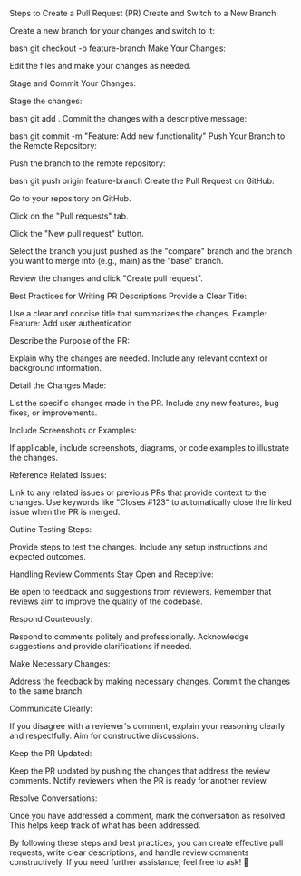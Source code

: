 Steps to Create a Pull Request (PR)
Create and Switch to a New Branch:

Create a new branch for your changes and switch to it:

bash
git checkout -b feature-branch
Make Your Changes:

Edit the files and make your changes as needed.

Stage and Commit Your Changes:

Stage the changes:

bash
git add .
Commit the changes with a descriptive message:

bash
git commit -m "Feature: Add new functionality"
Push Your Branch to the Remote Repository:

Push the branch to the remote repository:

bash
git push origin feature-branch
Create the Pull Request on GitHub:

Go to your repository on GitHub.

Click on the "Pull requests" tab.

Click the "New pull request" button.

Select the branch you just pushed as the "compare" branch and the branch you want to merge into (e.g., main) as the "base" branch.

Review the changes and click "Create pull request".

Best Practices for Writing PR Descriptions
Provide a Clear Title:

Use a clear and concise title that summarizes the changes. Example: Feature: Add user authentication

Describe the Purpose of the PR:

Explain why the changes are needed. Include any relevant context or background information.

Detail the Changes Made:

List the specific changes made in the PR. Include any new features, bug fixes, or improvements.

Include Screenshots or Examples:

If applicable, include screenshots, diagrams, or code examples to illustrate the changes.

Reference Related Issues:

Link to any related issues or previous PRs that provide context to the changes. Use keywords like "Closes #123" to automatically close the linked issue when the PR is merged.

Outline Testing Steps:

Provide steps to test the changes. Include any setup instructions and expected outcomes.

Handling Review Comments
Stay Open and Receptive:

Be open to feedback and suggestions from reviewers. Remember that reviews aim to improve the quality of the codebase.

Respond Courteously:

Respond to comments politely and professionally. Acknowledge suggestions and provide clarifications if needed.

Make Necessary Changes:

Address the feedback by making necessary changes. Commit the changes to the same branch.

Communicate Clearly:

If you disagree with a reviewer's comment, explain your reasoning clearly and respectfully. Aim for constructive discussions.

Keep the PR Updated:

Keep the PR updated by pushing the changes that address the review comments. Notify reviewers when the PR is ready for another review.

Resolve Conversations:

Once you have addressed a comment, mark the conversation as resolved. This helps keep track of what has been addressed.

By following these steps and best practices, you can create effective pull requests, write clear descriptions, and handle review comments constructively. If you need further assistance, feel free to ask! 🚀